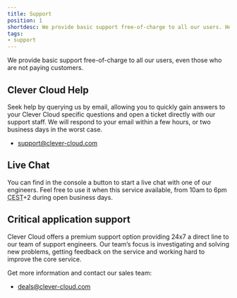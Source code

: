 ```yaml
---
title: Support
position: 1
shortdesc: We provide basic support free-of-charge to all our users. Here's how to reach us
tags:
- support
---
```


We provide basic support free-of-charge to all our users, even those who are not paying customers.

## Clever Cloud Help

Seek help by querying us by email, allowing you to quickly gain answers to your Clever Cloud specific questions and open a ticket directly with our support staff. We will respond to your email within a few hours, or two business days in the worst case.

* <support@clever-cloud.com>

## Live Chat

You can find in the console a button to start a live chat with one of our engineers. Feel free to use it when this service available, from 10am to 6pm <acronym title="Central European Summer Time">CEST</acronym>+2 during open business days.

## Critical application support

Clever Cloud offers a premium support option providing 24x7 a direct line to our team of support engineers. Our team’s focus is investigating and solving new problems, getting feedback on the service and working hard to improve the core service.

Get more information and contact our sales team:

* <deals@clever-cloud.com>

